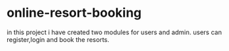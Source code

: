 # online-resort-booking
in this project i have created two modules for users and admin. users can register,login and book the resorts.
